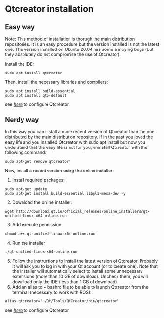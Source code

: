 # Qtcreator installation

## Easy way

Note: This method of installation is thorugh the main distribution repositories. It is an easy procedure but the version installed is not the latest one. The version installed on Ubuntu 20.04 has some annoying bugs (but they absolutely do not compromise the use of Qtcreator).

Install the IDE:
``` console
sudo apt install qtcreator
```
Then, install the necessary libraries and compilers:
```console
sudo apt install build-essential
sudo apt install qt5-default
```
see _[here](qtcreator.md)_ to configure Qtcreator

## Nerdy way
In this way you can install a more recent version of Qtcreator than the one distributed by the main distribution repository. 
If in the past you loved the easy life and you installed Qtcreator with sudo apt install but now you understand that the easy life is not for you, uninstall Qtcreator with the following command:
```console
sudo apt-get remove qtcreator*
```
Now, install a recent version using the online installer:

1. Install required packages:
```console
sudo apt-get update
sudo apt-get install build-essential libgl1-mesa-dev -y
```
2. Download the online installer:
```console
wget http://download.qt.io/official_releases/online_installers/qt-unified-linux-x64-online.run
```
3. Add execute permission:
```console
chmod a+x qt-unified-linux-x64-online.run
```
4. Run the installer
```console
./qt-unified-linux-x64-online.run
```
5. Follow the instructions to install the latest version of Qtcreator. Probably it will ask you to log in with your Qt account (or to create one). Note that the installer will automatically select to install some unnecessary extensions (more than 10 GB of download). Uncheck them, you will download only the IDE (less than 1 GB of download).
6. Add an alias to ~.bashrc file to be able to launch Qtcreator from the terminal (necessary to work with ROS):
```console
alias qtcreator='~/Qt/Tools/QtCreator/bin/qtcreator'
```
see _[here](qtcreator.md)_ to configure Qtcreator

